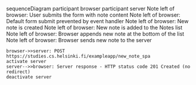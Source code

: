 sequenceDiagram
    participant browser
    participant server
        Note left of browser: User submits the form with note content
        Note left of browser: Default form submit prevented by event handler
        Note left of browser: New note is created
        Note left of browser: New note is added to the Notes list
        Note left of browser: Browser appends new note at the bottom of the list
        Note left of browser: Browser sends new note to the server

    browser->>server: POST https://studies.cs.helsinki.fi/exampleapp/new_note_spa
    activate server
    server-->>browser: Server response - HTTP status code 201 Created (no redirect)
    deactivate server

 
